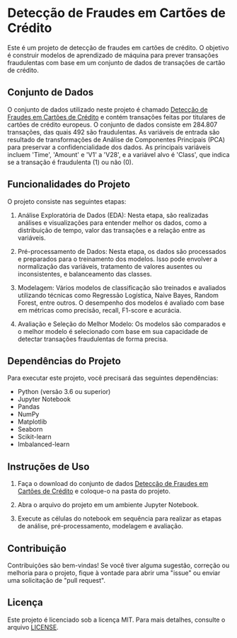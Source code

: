 # Detecção de Fraudes em Cartões de Crédito

Este é um projeto de detecção de fraudes em cartões de crédito. O objetivo é construir modelos de aprendizado de máquina para prever transações fraudulentas com base em um conjunto de dados de transações de cartão de crédito.

## Conjunto de Dados

O conjunto de dados utilizado neste projeto é chamado [Detecção de Fraudes em Cartões de Crédito](https://www.kaggle.com/datasets/mlg-ulb/creditcardfraud) e contém transações feitas por titulares de cartões de crédito europeus. O conjunto de dados consiste em 284.807 transações, das quais 492 são fraudulentas. As variáveis de entrada são resultado de transformações de Análise de Componentes Principais (PCA) para preservar a confidencialidade dos dados. As principais variáveis incluem 'Time', 'Amount' e 'V1' a 'V28', e a variável alvo é 'Class', que indica se a transação é fraudulenta (1) ou não (0).

## Funcionalidades do Projeto

O projeto consiste nas seguintes etapas:

1. Análise Exploratória de Dados (EDA): Nesta etapa, são realizadas análises e visualizações para entender melhor os dados, como a distribuição de tempo, valor das transações e a relação entre as variáveis.

2. Pré-processamento de Dados: Nesta etapa, os dados são processados e preparados para o treinamento dos modelos. Isso pode envolver a normalização das variáveis, tratamento de valores ausentes ou inconsistentes, e balanceamento das classes.

3. Modelagem: Vários modelos de classificação são treinados e avaliados utilizando técnicas como Regressão Logística, Naive Bayes, Random Forest, entre outros. O desempenho dos modelos é avaliado com base em métricas como precisão, recall, F1-score e acurácia.

4. Avaliação e Seleção do Melhor Modelo: Os modelos são comparados e o melhor modelo é selecionado com base em sua capacidade de detectar transações fraudulentas de forma precisa.

## Dependências do Projeto

Para executar este projeto, você precisará das seguintes dependências:

- Python (versão 3.6 ou superior)
- Jupyter Notebook
- Pandas
- NumPy
- Matplotlib
- Seaborn
- Scikit-learn
- Imbalanced-learn

## Instruções de Uso

1. Faça o download do conjunto de dados [Detecção de Fraudes em Cartões de Crédito](https://www.kaggle.com/datasets/mlg-ulb/creditcardfraud) e coloque-o na pasta do projeto.

2. Abra o arquivo do projeto em um ambiente Jupyter Notebook.

3. Execute as células do notebook em sequência para realizar as etapas de análise, pré-processamento, modelagem e avaliação.

## Contribuição

Contribuições são bem-vindas! Se você tiver alguma sugestão, correção ou melhoria para o projeto, fique à vontade para abrir uma "issue" ou enviar uma solicitação de "pull request".

## Licença

Este projeto é licenciado sob a licença MIT. Para mais detalhes, consulte o arquivo [LICENSE](LICENSE).


